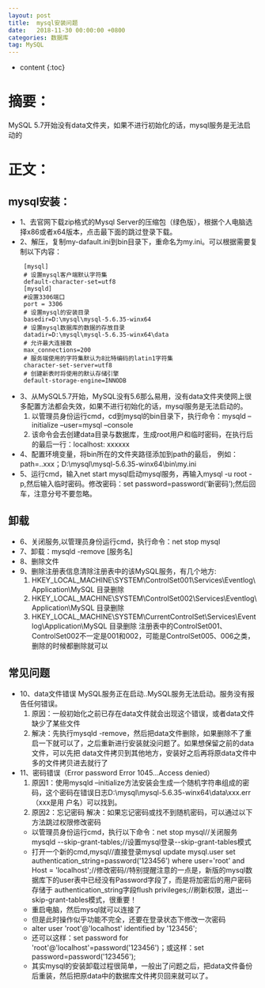 ```yaml
---
layout: post
title:  mysql安装问题
date:   2018-11-30 00:00:00 +0800
categories: 数据库
tag: MySQL
---
```


* content
{:toc}


# 摘要：
  MySQL 5.7开始没有data文件夹，如果不进行初始化的话，mysql服务是无法启动的
# 正文：
## mysql安装：
* 1、去官网下载zip格式的Mysql Server的压缩包（绿色版），根据个人电脑选择x86或者x64版本，点击最下面的跳过登录下载。
* 2、解压，复制my-dafault.ini到bin目录下，重命名为my.ini。可以根据需要复制以下内容：
   ``` 
    [mysql]
    # 设置mysql客户端默认字符集
    default-character-set=utf8 
    [mysqld]
    #设置3306端口
    port = 3306 
    # 设置mysql的安装目录
    basedir=D:\mysql\mysql-5.6.35-winx64
    # 设置mysql数据库的数据的存放目录
    datadir=D:\mysql\mysql-5.6.35-winx64\data
    # 允许最大连接数
    max_connections=200
    # 服务端使用的字符集默认为8比特编码的latin1字符集
    character-set-server=utf8
    # 创建新表时将使用的默认存储引擎
    default-storage-engine=INNODB
  ```
* 3、从MySQL5.7开始，MySQL没有5.6那么易用，没有data文件夹使网上很多配置方法都会失效，如果不进行初始化的话，mysql服务是无法启动的。
  1. 以管理员身份运行cmd，cd到mysql的bin目录下，执行命令：mysqld –initialize –user=mysql –console
  2. 该命令会去创建data目录与数据库，生成root用户和临时密码，在执行后的最后一行：localhost: xxxxxx
* 4、配置环境变量，将bin所在的文件夹路径添加到path的最后，
     例如：path=..xxx；D:\mysql\mysql-5.6.35-winx64\bin\my.ini
* 5、运行cmd，输入net start mysql启动mysql服务，再输入mysql -u root -p,然后输入临时密码。修改密码：set password=password(‘新密码’);然后回         车，注意分号不要忽略。
##
## 卸载
* 6、关闭服务,以管理员身份运行cmd，执行命令：net stop mysql
* 7、卸载：mysqld -remove [服务名]
* 8、删除文件
* 9、删除注册表信息清除注册表中的该MySQL服务，有几个地方: 
   1. HKEY_LOCAL_MACHINE\SYSTEM\ControlSet001\Services\Eventlog\Application\MySQL 目录删除
   2. HKEY_LOCAL_MACHINE\SYSTEM\ControlSet002\Services\Eventlog\Application\MySQL 目录删除
   3. HKEY_LOCAL_MACHINE\SYSTEM\CurrentControlSet\Services\Eventlog\Application\MySQL 目录删除
      注册表中的ControlSet001、ControlSet002不一定是001和002，可能是ControlSet005、006之类，删除的时候都删除就可以
##
## 常见问题
* 10、data文件错误 MySQL服务正在启动..MySQL服务无法启动。服务没有报告任何错误。
  1. 原因：一般初始化之前已存在data文件就会出现这个错误，或者data文件缺少了某些文件 
  2. 解决：先执行mysqld -remove，然后把data文件删除，如果删除不了重启一下就可以了，之后重新进行安装就没问题了。如果想保留之前的data文件，可以先把            data文件拷贝到其他地方，安装好之后再将原data文件中多的文件拷贝进去就行了
* 11、密码错误（Error password Error 1045…Access denied）
  1. 原因1：使用mysqld –initialize方法安装会生成一个随机字符串组成的密码，这个密码在错误日志D:\mysql\mysql-5.6.35-winx64\data\xxx.err（xxx是用             户名）可以找到。
  2. 原因2：忘记密码
     解决：如果忘记密码或找不到随机密码，可以通过以下方法跳过权限修改密码
    - 以管理员身份运行cmd，执行以下命令：net stop mysql//关闭服务mysqld --skip-grant-tables;//设置mysql登录--skip-grant-tables模式
    - 打开一个新的cmd,mysql//直接登录mysql update mysql.user set authentication_string=password('123456') where user='root' and Host =           'localhost';//修改密码//特别提醒注意的一点是，新版的mysql数据库下的user表中已经没有Password字段了，而是将加密后的用户密码存储于                 authentication_string字段flush privileges;//刷新权限，退出--skip-grant-tables模式，很重要！
    - 重启电脑，然后mysql就可以连接了
    - 但是此时操作似乎功能不完全，还要在登录状态下修改一次密码
    - alter user 'root'@'localhost' identified by '123456';
    - 还可以这样：set password for 'root'@'localhost'=password('123456')；或这样：set password=password('123456');
    - 其实mysql的安装卸载过程很简单，一般出了问题之后，把data文件备份后重装，然后把原data中的数据库文件拷贝回来就可以了。


   
  



